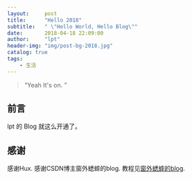 ```yaml
---
layout:     post
title:      "Hello 2018"
subtitle:   " \"Hello World, Hello Blog\""
date:       2018-04-18 22:09:00
author:     "lpt"
header-img: "img/post-bg-2018.jpg"
catalog: true
tags:
    - 生活
---
```


> “Yeah It's on. ”


## 前言

lpt 的 Blog 就这么开通了。



## 感谢
感谢Hux.
感谢CSDN博主窗外蟋蟀的blog.
教程见[窗外蟋蟀的blog](https://blog.csdn.net/walkerhau/article/details/77394659?utm_source=debugrun&utm_medium=referral).
